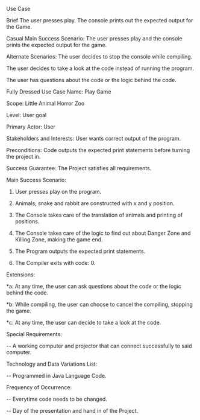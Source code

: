 Use Case

Brief
The user presses play. The console prints out the expected output for the
Game.

Casual
Main Success Scenario:
The user presses play and the console prints the expected output for the game.

Alternate Scenarios:
The user decides to stop the console while compiling.

The user decides to take a look at the code instead of running the program.

The user has questions about the code or the logic behind the code.

Fully Dressed
Use Case Name: Play Game

Scope: Little Animal Horror Zoo

Level: User goal

Primary Actor: User

Stakeholders and Interests: User wants correct output of the program.

Preconditions: Code outputs the expected print statements before turning the project in.

Success Guarantee: The Project satisfies all requirements.

Main Success Scenario:

1. User presses play on the program.

2. Animals; snake and rabbit are constructed with x and y position.

3. The Console takes care of the translation of animals and printing of positions.

4. The Console takes care of the logic to find out about Danger Zone and Killing Zone, making the game end.

5. The Program outputs the expected print statements.

6. The Compiler exits with code: 0.

Extensions:

*a: At any time, the user can ask questions about the code or the logic behind the code.

*b: While compiling, the user can choose to cancel the compiling, stopping the game.

*c: At any time, the user can decide to take a look at the code.

Special Requirements:

-- A working computer and projector that can connect successfully to said computer.

Technology and Data Variations List:

-- Programmed in Java Language Code.

Frequency of Occurrence:

-- Everytime code needs to be changed.

-- Day of the presentation and hand in of the Project.